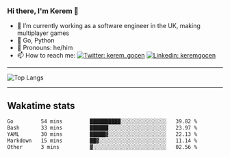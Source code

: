 ### Hi there, I'm Kerem 👋

- 🔭 I’m currently working as a software engineer in the UK, making multiplayer games
- :seedling: Go, Python
- :man: Pronouns: he/him
- 📫 How to reach me: [![Twitter: kerem_gocen](https://img.shields.io/twitter/follow/kerem_gocen?style=social)](https://twitter.com/kerem_gocen)
[![Linkedin: keremgocen](https://img.shields.io/badge/kerem-linkedin-blue?style=flat-square&logo=Linkedin&logoColor=white&link=https://www.linkedin.com/in/keremgocen/)](https://www.linkedin.com/in/keremgocen/)
<!--
**keremgocen/keremgocen** is a ✨ _special_ ✨ repository because its `README.md` (this file) appears on your GitHub profile.

Here are some ideas to get you started:

- 🔭 I’m currently working on ...
- 🌱 I’m currently learning ...
- 👯 I’m looking to collaborate on ...
- 🤔 I’m looking for help with ...
- 💬 Ask me about ...
- 📫 How to reach me: ...
- 😄 Pronouns: ...
- ⚡ Fun fact: ...
-->

---

![Top Langs](https://github-readme-stats.vercel.app/api/top-langs/?username=keremgocen&layout=compact)

---

## Wakatime stats

<!--START_SECTION:waka-->

```txt
Go         54 mins         ██████████░░░░░░░░░░░░░░░   39.82 %
Bash       33 mins         ██████░░░░░░░░░░░░░░░░░░░   23.97 %
YAML       30 mins         █████▓░░░░░░░░░░░░░░░░░░░   22.13 %
Markdown   15 mins         ██▓░░░░░░░░░░░░░░░░░░░░░░   11.14 %
Other      3 mins          ▓░░░░░░░░░░░░░░░░░░░░░░░░   02.56 %
```

<!--END_SECTION:waka-->
